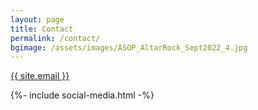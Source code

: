 ```yaml
---
layout: page
title: Contact
permalink: /contact/
bgimage: /assets/images/ASOP_AltarRock_Sept2022_4.jpg
---
```


<a class="u-email" href="mailto:{{ site.email }}">{{ site.email }}</a>

<div>
{%- include social-media.html -%}
</div>
